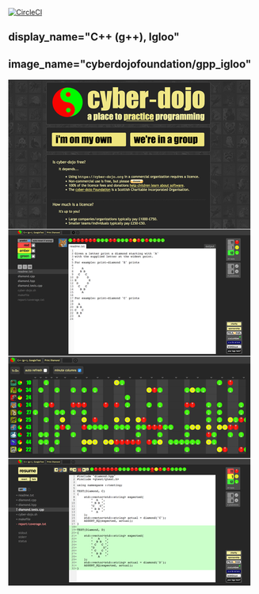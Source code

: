 [![CircleCI](https://circleci.com/gh/cyber-dojo-languages/gplusplus-igloo.svg?style=svg)](https://circleci.com/gh/cyber-dojo-languages/gplusplus-igloo)

## display_name="C++ (g++), Igloo"
## image_name="cyberdojofoundation/gpp_igloo"

![cyber-dojo.org home page](https://github.com/cyber-dojo/cyber-dojo/blob/master/shared/home_page_snapshot.png)